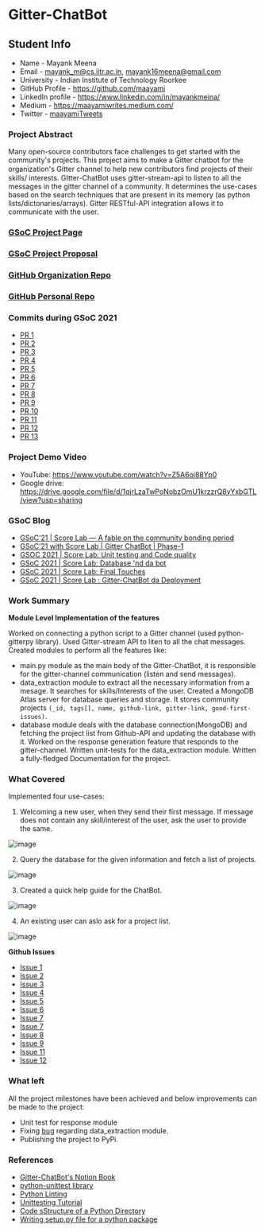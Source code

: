 # Gitter-ChatBot

## Student Info

- Name - Mayank Meena
- Email - mayank_m@cs.iitr.ac.in, mayank16meena@gmail.com
- University - Indian Institute of Technology Roorkee
- GitHub Profile - https://github.com/maayami
- LinkedIn profile - https://www.linkedin.com/in/mayankmeina/
- Medium - https://maayamiwrites.medium.com/
- Twitter - [maayamiTweets](https://twitter.com/maayamiTweets)

### Project Abstract

Many open-source contributors face challenges to get started with the community's projects. This project aims to
make a Gitter chatbot for the organization's Gitter channel to help new contributors ﬁnd projects of their skills/
interests. GItter-ChatBot uses gitter-stream-api to listen to all the messages in the gitter channel of a community. It determines the use-cases based on the search techniques that are present in its memory (as python lists/dictonaries/arrays). Gitter RESTful-API integration allows it to communicate with the user.

### [GSoC Project Page](https://summerofcode.withgoogle.com/projects/#5570345467117568)

### [GSoC Project Proposal](https://docs.google.com/document/d/1EOwUy7nP-xffy9i3CRqODanFWl-0bi5W-hUK9ywDDHQ/edit?usp=sharing)

### [GitHub Organization Repo](https://github.com/leopardslab/Gitter-ChatBot)

### [GitHub Personal Repo](https://github.com/maayami/Gitter-ChatBot)

### Commits during GSoC 2021

- [PR 1](https://github.com/leopardslab/Gitter-ChatBot/pull/4)
- [PR 2](https://github.com/leopardslab/Gitter-ChatBot/pull/6)
- [PR 3](https://github.com/leopardslab/Gitter-ChatBot/pull/8)
- [PR 4](https://github.com/leopardslab/Gitter-ChatBot/pull/10)
- [PR 5](https://github.com/leopardslab/Gitter-ChatBot/pull/12)
- [PR 6](https://github.com/leopardslab/Gitter-ChatBot/pull/14)
- [PR 7](https://github.com/leopardslab/Gitter-ChatBot/pull/15)
- [PR 8](https://github.com/leopardslab/Gitter-ChatBot/pull/18)
- [PR 9](https://github.com/leopardslab/Gitter-ChatBot/pull/20)
- [PR 10](https://github.com/leopardslab/Gitter-ChatBot/pull/22)
- [PR 11](https://github.com/leopardslab/Gitter-ChatBot/pull/23)
- [PR 12](https://github.com/leopardslab/Gitter-ChatBot/pull/24)
- [PR 13](https://github.com/leopardslab/Gitter-ChatBot/pull/25)

### Project Demo Video

- YouTube: https://www.youtube.com/watch?v=Z5A6oj88Yp0
- Google drive: https://drive.google.com/file/d/1qjrLzaTwPoNobzOmU1krzzrQ8yYxbGTL/view?usp=sharing

### GSoC Blog

- [GSoC’21 | Score Lab — A fable on the community bonding period](https://medium.com/leopards-lab/gsoc21-score-lab-a-new-chapter-19a56bec5deb)
- [GSoC’21 with Score Lab | Gitter ChatBot | Phase-1](https://medium.com/leopards-lab/gsoc21-with-score-lab-gitter-chatbot-phase-1-55bc257b1fb1)
- [GSOC 2021 | Score Lab: Unit testing and Code quality](https://medium.com/leopards-lab/gsoc-2021-score-lab-unit-testing-and-code-quality-4881ed1dfad4)
- [GSoC 2021 | Score Lab: Database 'nd da bot](https://medium.com/leopards-lab/gsoc-2021-score-lab-database-nd-da-bot-f26491d18cc9)
- [GSoC 2021 | Score Lab: Final Touches](https://medium.com/leopards-lab/gsoc-2021-score-lab-final-touches-54d11eb0475a)
- [GSoC 2021 | Score Lab : Gitter-ChatBot da Deployment](https://medium.com/leopards-lab/gsoc-2021-score-lab-gitter-chatbot-da-deployment-75d0a0d3b5af)

### Work Summary

**Module Level Implementation of the features**

Worked on connecting a python script to a Gitter channel (used python-gitterpy library). Used Gitter-stream API to liten to all the chat messages.
Created modules to perform all the features like:
- main.py module as the main body of the Gitter-ChatBot, it is responsible for the gitter-channel communication (listen and send messages).
- data_extraction module to extract all the necessary information from a mesage. It searches for skills/Interests of the user.
Created a MongoDB Atlas server for database queries and storage. It stores community projects `(_id, tags[], name, github-link, gitter-link, good-first-issues)`.
- database module deals with the database connection(MongoDB) and fetching the project list from Github-API and updating the database with it.
Worked on the response generation feature that responds to the gitter-channel. Written unit-tests for the data_extraction module. Written a fully-fledged Documentation for the project.

### What Covered

Implemented four use-cases:
1. Welcoming a new user, when they send their first message. If message does not contain any skill/interest of the user, ask the user to provide the same.

![image](https://user-images.githubusercontent.com/55585868/129679929-c3d4b620-9771-4c04-a561-a8af0feb2bd8.png)

2. Query the database for the given information and fetch a list of projects.

![image](https://user-images.githubusercontent.com/55585868/129680464-1c67acfb-3efa-4e6b-852b-681433776c52.png)

3. Created a quick help guide for the ChatBot.

![image](https://user-images.githubusercontent.com/55585868/129680155-0df1749b-8c71-4377-b23a-8ee9aa7f68e8.png)

4. An existing user can aslo ask for a project list.

![image](https://user-images.githubusercontent.com/55585868/129680074-1824bf41-bd67-4aa0-b368-5dd46fe3ea07.png)


**Github Issues**

- [Issue 1](https://github.com/leopardslab/Gitter-ChatBot/issues/1)
- [Issue 2](https://github.com/leopardslab/Gitter-ChatBot/issues/2)
- [Issue 3](https://github.com/leopardslab/Gitter-ChatBot/issues/3)
- [Issue 4](https://github.com/leopardslab/Gitter-ChatBot/issues/13)
- [Issue 5](https://github.com/leopardslab/Gitter-ChatBot/issues/5)
- [Issue 6](https://github.com/leopardslab/Gitter-ChatBot/issues/16)
- [Issue 7](https://github.com/leopardslab/Gitter-ChatBot/issues/7)
- [Issue 7](https://github.com/leopardslab/Gitter-ChatBot/issues/17)
- [Issue 8](https://github.com/leopardslab/Gitter-ChatBot/issues/19)
- [Issue 9](https://github.com/leopardslab/Gitter-ChatBot/issues/9)
- [Issue 11](https://github.com/leopardslab/Gitter-ChatBot/issues/11)
- [Issue 12](https://github.com/leopardslab/Gitter-ChatBot/issues/21)

### What left

All the project milestones have been achieved and below improvements can be made to the project:
- Unit test for response module
- Fixing [bug](https://github.com/leopardslab/Gitter-ChatBot/issues/16) regarding data_extraction module. 
- Publishing the project to PyPi.

### References

- [Gitter-ChatBot's Notion Book](https://rattle-clavicle-0cc.notion.site/GSoC-21-Gitter-ChatBot-f0ba6af8720a42b89b500c2302de8d15)
- [python-unittest library](https://www.journaldev.com/15899/python-unittest-unit-test-example)
- [Python Linting](https://www.pylint.org/)
- [Unittesting Tutorial](https://www.datacamp.com/community/tutorials/unit-testing-python)
- [Code sStructure of a Python Directory](https://docs.python-guide.org/writing/structure/)
- [Writing setup.py file for a python package](https://github.com/kennethreitz/setup.py)
